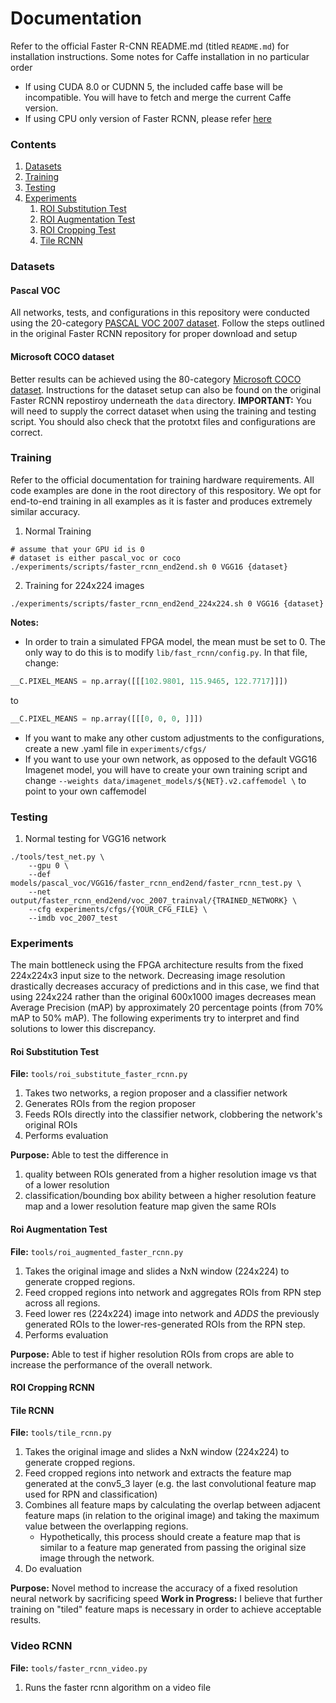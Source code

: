 # Documentation

Refer to the official Faster R-CNN README.md (titled `README.md`) for installation instructions.
Some notes for Caffe installation in no particular order
- If using CUDA 8.0 or CUDNN 5, the included caffe base will be incompatible. You will have to fetch and merge the current Caffe version. 
- If using CPU only version of Faster RCNN, please refer [here](TODO://linkToCPUInstructions)

### Contents
1. [Datasets](#datasets)
2. [Training](#training)
3. [Testing](#testing)
4. [Experiments](#experiments)
	1. [ROI Substitution Test](#roi-substitution-test)
	2. [ROI Augmentation Test](#roi-augmentation-test)
	3. [ROI Cropping Test](#roi-cropping-test)
	4. [Tile RCNN](#tile-rcnn)
### Datasets
#### Pascal VOC
All networks, tests, and configurations in this repository were conducted using the 20-category [PASCAL VOC 2007 dataset](http://host.robots.ox.ac.uk/pascal/VOC/voc2007/index.html). Follow the steps outlined in the original Faster RCNN repository for proper download and setup

#### Microsoft COCO dataset
Better results can be achieved using the 80-category [Microsoft COCO dataset](http://cocodataset.org/dataset.htm#overview). Instructions for the dataset setup can also be found on the original Faster RCNN repostiroy underneath the `data` directory. **IMPORTANT:** You will need to supply the correct dataset when using the training and testing script. You should also check that the prototxt files and configurations are correct.

### Training

Refer to the official documentation for training hardware requirements. All code examples are done in the root directory of this respository. We opt for end-to-end training in all examples as it is faster and produces extremely similar accuracy.

1. Normal Training
```Shell
# assume that your GPU id is 0 
# dataset is either pascal_voc or coco
./experiments/scripts/faster_rcnn_end2end.sh 0 VGG16 {dataset}
```
2. Training for 224x224 images
```shell
./experiments/scripts/faster_rcnn_end2end_224x224.sh 0 VGG16 {dataset}
```

**Notes:**
- In order to train a simulated FPGA model, the mean must be set to 0. The only way to do this is to modify `lib/fast_rcnn/config.py`. In that file, change:
```python
__C.PIXEL_MEANS = np.array([[[102.9801, 115.9465, 122.7717]]])
```
to
```python
__C.PIXEL_MEANS = np.array([[[0, 0, 0, ]]])
```
- If you want to make any other custom adjustments to the configurations, create a new .yaml file in `experiments/cfgs/`
- If you want to use your own network, as opposed to the default VGG16 Imagenet model, you will have to create your own training script and change `--weights data/imagenet_models/${NET}.v2.caffemodel \` to point to your own caffemodel


### Testing
1. Normal testing for VGG16 network
```Shell
./tools/test_net.py \
	--gpu 0 \
	--def models/pascal_voc/VGG16/faster_rcnn_end2end/faster_rcnn_test.py \
	--net output/faster_rcnn_end2end/voc_2007_trainval/{TRAINED_NETWORK} \
	--cfg experiments/cfgs/{YOUR_CFG_FILE} \
	--imdb voc_2007_test
```

### Experiments

The main bottleneck using the FPGA architecture results from the fixed 224x224x3 input size to the network. Decreasing image resolution drastically decreases accuracy of predictions and in this case, we find that using 224x224 rather than the original 600x1000 images decreases mean Average Precision (mAP) by approximately 20 percentage points (from 70% mAP to 50% mAP). The following experiments try to interpret and find solutions to lower this discrepancy.

#### Roi Substitution Test
**File:** `tools/roi_substitute_faster_rcnn.py`
1. Takes two networks, a region proposer and a classifier network
2. Generates ROIs from the region proposer
3. Feeds ROIs directly into the classifier network, clobbering the network's
original ROIs
4. Performs evaluation

**Purpose:** Able to test the difference in
1. quality between ROIs generated from a higher resolution image vs that of a lower resolution
2. classification/bounding box ability between a higher resolution feature map and a lower resolution feature map given the same ROIs


#### Roi Augmentation Test
**File:** `tools/roi_augmented_faster_rcnn.py`
1. Takes the original image and slides a NxN window (224x224) to generate cropped regions.
2. Feed cropped regions into network and aggregates ROIs from RPN step across all regions.
3. Feed lower res (224x224) image into network and *ADDS* the previously generated ROIs to the lower-res-generated ROIs from the RPN step.
4. Performs evaluation

**Purpose:** Able to test if higher resolution ROIs from crops are able to increase the performance of the overall network.


#### ROI Cropping RCNN


#### Tile RCNN
**File:** `tools/tile_rcnn.py`
1. Takes the original image and slides a NxN window (224x224) to generate cropped regions.
2. Feed cropped regions into network and extracts the feature map generated at the conv5\_3 layer (e.g. the last convolutional feature map used for RPN and classification)
3. Combines all feature maps by calculating the overlap between adjacent feature maps (in relation to the original image) and taking the maximum value between the overlapping regions.
	* Hypothetically, this process should create a feature map that is similar to a feature map generated from passing the original size image through the network.
3. Do evaluation

**Purpose:** Novel method to increase the accuracy of a fixed resolution neural network by sacrificing speed
**Work in Progress:** I believe that further training on "tiled" feature maps is necessary in order to achieve acceptable results.

### Video RCNN
**File:** `tools/faster_rcnn_video.py`
1. Runs the faster rcnn algorithm on a video file
